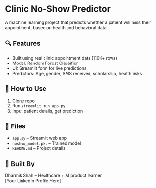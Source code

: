 # Clinic No-Show Predictor

A machine learning project that predicts whether a patient will miss their appointment, based on health and behavioral data.

## 🔍 Features
- Built using real clinic appointment data (110K+ rows)
- Model: Random Forest Classifier
- UI: Streamlit form for live predictions
- Predictors: Age, gender, SMS received, scholarship, health risks

## 🚀 How to Use
1. Clone repo
2. Run `streamlit run app.py`
3. Input patient details, get prediction

## 📂 Files
- `app.py` – Streamlit web app
- `noshow_model.pkl` – Trained model
- `README.md` – Project details

## 🧠 Built By
Dharmik Shah – Healthcare + AI product learner  
[Your LinkedIn Profile Here]
